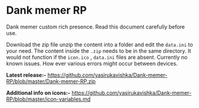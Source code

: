 # Dank memer RP
 Dank memer custom rich presence. Read this document carefully before use.

Download the zip file unzip the content into a folder and edit the `data.ini` to your need. The content inside the `.zip` needs to be in the same directory.  It would not function if the `icon.ico` , `data.ini` files are absent.  Currently no known issues. How ever various errors might occur between devices.

**Latest release:-** https://github.com/yasirukavishka/Dank-memer-RP/blob/master/Dank-memer-RP.zip

**Additional info on icons:-** https://github.com/yasirukavishka/Dank-memer-RP/blob/master/icon-variables.md
